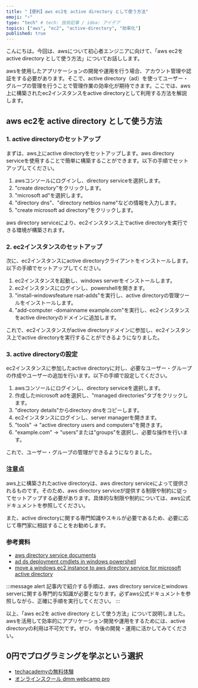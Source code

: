 ```yaml
---
title: "【便利】aws ec2を active directory として使う方法"
emoji: "⚡"
type: "tech" # tech: 技術記事 / idea: アイデア
topics: ["aws", "ec2", "active-directory", "効率化"]
published: true
---
```


こんにちは。今回は、awsについて初心者エンジニアに向けて、「aws ec2を active directory として使う方法」についてお話しします。

awsを使用したアプリケーションの開発や運用を行う場合、アカウント管理や認証をする必要があります。そこで、active directory（ad）を使ってユーザー・グループの管理を行うことで管理作業の効率化が期待できます。ここでは、aws上に構築されたec2インスタンスをactive directoryとして利用する方法を解説します。

## aws ec2を active directory として使う方法

### 1. active directoryのセットアップ

まずは、aws上にactive directoryをセットアップします。aws directory serviceを使用することで簡単に構築することができます。以下の手順でセットアップしてください。

1. awsコンソールにログインし、directory serviceを選択します。
2. "create directory"をクリックします。
3. "microsoft ad"を選択します。
4. "directory dns"、"directory netbios name"などの情報を入力します。
5. "create microsoft ad directory"をクリックします。

aws directory serviceにより、ec2インスタンス上でactive directoryを実行できる環境が構築されます。

### 2. ec2インスタンスのセットアップ

次に、ec2インスタンスにactive directoryクライアントをインストールします。以下の手順でセットアップしてください。

1. ec2インスタンスを起動し、windows serverをインストールします。
2. ec2インスタンスにログインし、powershellを開きます。
3. "install-windowsfeature rsat-adds"を実行し、active directoryの管理ツールをインストールします。
4. "add-computer -domainname example.com"を実行し、ec2インスタンスをactive directoryのドメインに追加します。

これで、ec2インスタンスがactive directoryドメインに参加し、ec2インスタンス上でactive directoryを実行することができるようになりました。

### 3. active directoryの設定

ec2インスタンスに参加したactive directoryに対し、必要なユーザー・グループの作成やユーザーの追加を行います。以下の手順で設定してください。

1. awsコンソールにログインし、directory serviceを選択します。
2. 作成したmicrosoft adを選択し、"managed directories"タブをクリックします。
3. "directory details"からdirectory dnsをコピーします。
4. ec2インスタンスにログインし、server managerを開きます。
5. "tools" → "active directory users and computers"を開きます。
6. "example.com" → "users"または"groups"を選択し、必要な操作を行います。

これで、ユーザー・グループの管理ができるようになりました。

### 注意点

aws上に構築されたactive directoryは、aws directory serviceによって提供されるものです。そのため、aws directory serviceが提供する制限や制約に従ってセットアップする必要があります。具体的な制限や制約については、aws公式ドキュメントを参照してください。

また、active directoryに関する専門知識やスキルが必要であるため、必要に応じて専門家に相談することをお勧めします。

### 参考資料

- [aws directory service documents](https://docs.aws.amazon.com/directoryservice/index.html)
- [ad ds deployment cmdlets in windows powershell](https://docs.microsoft.com/en-us/windows-server/identity/ad-ds/deploy/ad-ds-deployment-cmdlets-in-windows-powershell)
- [move a windows ec2 instance to aws directory service for microsoft active directory](https://www.twilio.com/blog/move-a-windows-ec2-instance-to-aws-directory-service-for-microsoft-active-directory)

:::message alert
記事内で紹介する手順は、aws directory serviceとwindows serverに関する専門的な知識が必要となります。必ずaws公式ドキュメントを参照しながら、正確に手順を実行してください。
:::

以上、「aws ec2を active directory として使う方法」について説明しました。awsを活用して効率的にアプリケーション開発や運用をするためには、active directoryの利用は不可欠です。ぜひ、今後の開発・運用に活かしてみてください。

## 0円でプログラミングを学ぶという選択
- [techacademyの無料体験](//af.moshimo.com/af/c/click?a_id=2612475&amp;p_id=1555&amp;pc_id=2816&amp;pl_id=22706&amp;url=https%3a%2f%2ftechacademy.jp%2fhtmlcss-trial%3futm_source%3dmoshimo%26utm_medium%3daffiliate%26utm_campaign%3dtextad)
- [オンラインスクール dmm webcamp pro](//af.moshimo.com/af/c/click?a_id=2612482&amp;p_id=1363&amp;pc_id=2297&amp;pl_id=39999&amp;guid=on)

